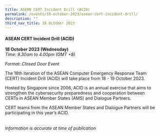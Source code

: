 ```yaml
---
title: ASEAN CERT Incident Drill (ACID)
permalink: /events/18-october-2023/asean-cert-incident-drill/
description: ""
third_nav_title: 18 October 2023
---
```

#### **ASEAN CERT Incident Drill (ACID)**

**18 October 2023 (Wednesday)**  
*Time: 9.30am to 4.00pm (GMT +8)*

*Format: Closed Door Event*

The 18th iteration of the ASEAN Computer Emergency Response Team (CERT) Incident Drill (ACID) will take place from 18 - 19 October 2023.

Hosted by Singapore since 2006, ACID is an annual exercise that aims to strengthen the cybersecurity preparedness and cooperation between CERTs in ASEAN Member States (AMS) and Dialogue Partners.

CERT teams from the ASEAN Member States and Dialogue Partners will be participating in this year’s ACID.
<br><br><br>
*Information is accurate at time of publication*